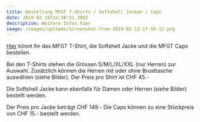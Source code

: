 ```yaml
---
title: Bestellung MFGT T-Shirts / Softshell Jacken / Caps
date: 2019-02-18T15:38:51.388Z
description: Weitere Infos hier
image: /images/uploads/screenshot-from-2019-02-13-17-55-12.png
---
```

[Hier](https://docs.google.com/forms/d/e/1FAIpQLSeWetyYJtqfEUNFsJVAnZywZgLYAlLl80mA39ITU_cz6FB_7w/viewform) könnt Ihr das MFGT T-Shirt, die Softshell Jacke und die MFGT Caps bestellen.

Bei den T-Shirts stehen die Grössen S/M/L/XL/XXL (nur Herren) zur Auswahl. Zusätzlich können die Herren mit oder ohne Brusttasche auswählen (siehe Bilder). Der Preis pro Shirt ist CHF 45.-

Die Softshell Jacke kann ebenfalls für Damen oder Herren (siehe Bilder) bestellt werden.

Der Preis pro Jacke beträgt CHF 149.-
Die Caps können zu eine Stückpreis von CHF 15.- bestellt werden.
